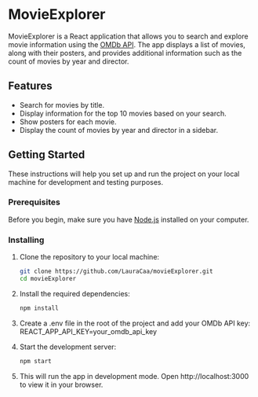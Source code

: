 # MovieExplorer

MovieExplorer is a React application that allows you to search and explore movie information using the [OMDb API](https://www.omdbapi.com/). The app displays a list of movies, along with their posters, and provides additional information such as the count of movies by year and director.

## Features

- Search for movies by title.
- Display information for the top 10 movies based on your search.
- Show posters for each movie.
- Display the count of movies by year and director in a sidebar.

## Getting Started

These instructions will help you set up and run the project on your local machine for development and testing purposes.

### Prerequisites

Before you begin, make sure you have [Node.js](https://nodejs.org/) installed on your computer.

### Installing

1. Clone the repository to your local machine:

   ```bash
   git clone https://github.com/LauraCaa/movieExplorer.git
   cd movieExplorer
   
2. Install the required dependencies:

   ```bash
   npm install
   
3. Create a .env file in the root of the project and add your OMDb API key:
   REACT_APP_API_KEY=your_omdb_api_key

4. Start the development server:
   ```bash
   npm start

5. This will run the app in development mode. Open http://localhost:3000 to view it in your browser.




